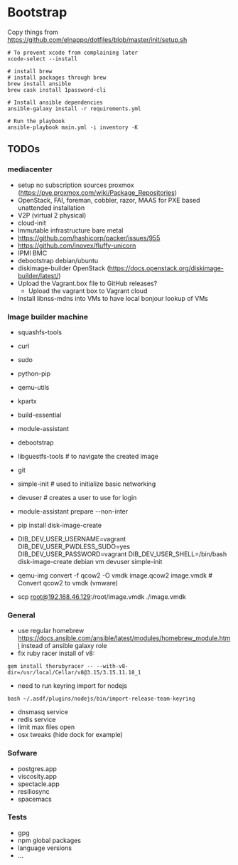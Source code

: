 # Bootstrap

Copy things from https://github.com/elnappo/dotfiles/blob/master/init/setup.sh

```shell
# To prevent xcode from complaining later
xcode-select --install

# install brew
# install packages through brew
brew install ansible 
brew cask install 1password-cli

# Install ansible dependencies
ansible-galaxy install -r requirements.yml

# Run the playbook
ansible-playbook main.yml -i inventory -K
```

## TODOs


### mediacenter

- setup no subscription sources proxmox (https://pve.proxmox.com/wiki/Package_Repositories)
- OpenStack, FAI, foreman, cobbler, razor, MAAS for PXE based unattended installation
- V2P (virtual 2 physical)
- cloud-init
- Immutable infrastructure bare metal
- https://github.com/hashicorp/packer/issues/955
- https://github.com/inovex/fluffy-unicorn
- IPMI BMC
- debootstrap debian/ubuntu
- diskimage-builder OpenStack (https://docs.openstack.org/diskimage-builder/latest/)
- Upload the Vagrant.box file to GitHub releases?
    - Upload the vagrant box to Vagrant cloud
- Install libnss-mdns into VMs to have local bonjour lookup of VMs

### Image builder machine

- squashfs-tools
- curl
- sudo
- python-pip
- qemu-utils
- kpartx
- build-essential
- module-assistant
- debootstrap
- libguestfs-tools # to navigate the created image
- git

- simple-init # used to initialize basic networking
- devuser # creates a user to use for login

- module-assistant prepare --non-inter
- pip install disk-image-create
- DIB_DEV_USER_USERNAME=vagrant DIB_DEV_USER_PWDLESS_SUDO=yes DIB_DEV_USER_PASSWORD=vagrant DIB_DEV_USER_SHELL=/bin/bash disk-image-create debian vm devuser simple-init
- qemu-img convert -f qcow2 -O vmdk image.qcow2 image.vmdk # Convert qcow2 to vmdk (vmware)
- scp root@192.168.46.129:/root/image.vmdk ./image.vmdk


### General

- use regular homebrew https://docs.ansible.com/ansible/latest/modules/homebrew_module.html instead of ansible galaxy role
- fix ruby racer install of v8:
```shell
gem install therubyracer -- --with-v8-dir=/usr/local/Cellar/v8@3.15/3.15.11.18_1
```

- need to run keyring import for nodejs 
```shell
bash ~/.asdf/plugins/nodejs/bin/import-release-team-keyring
```

- dnsmasq service
- redis service
- limit max files open
- osx tweaks (hide dock for example)

### Sofware

- postgres.app
- viscosity.app
- spectacle.app
- resiliosync
- spacemacs

### Tests

- gpg
- npm global packages
- language versions
- ...

